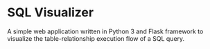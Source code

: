 # SQL Visualizer
A simple web application written in Python 3 and Flask framework to visualize the table-relationship execution flow of a SQL query. 
